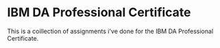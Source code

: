 # IBM DA Professional Certificate
This is a coillection of assignments i've done for the IBM DA Professional Certificate.
